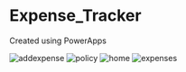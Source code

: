 # Expense_Tracker
Created using PowerApps

![addexpense](https://github.com/puneet1710/Expense_Tracker/assets/63282413/3ffbd14b-4d19-4211-b2e1-087b5a2407dc)
![policy](https://github.com/puneet1710/Expense_Tracker/assets/63282413/6cf73834-b09c-41eb-9305-6d98db231f35)
![home](https://github.com/puneet1710/Expense_Tracker/assets/63282413/8ab10dc5-e0aa-4190-9804-642c4bf3196b)
![expenses](https://github.com/puneet1710/Expense_Tracker/assets/63282413/881e7c99-795a-4d4f-8730-7195cddf67d9)
